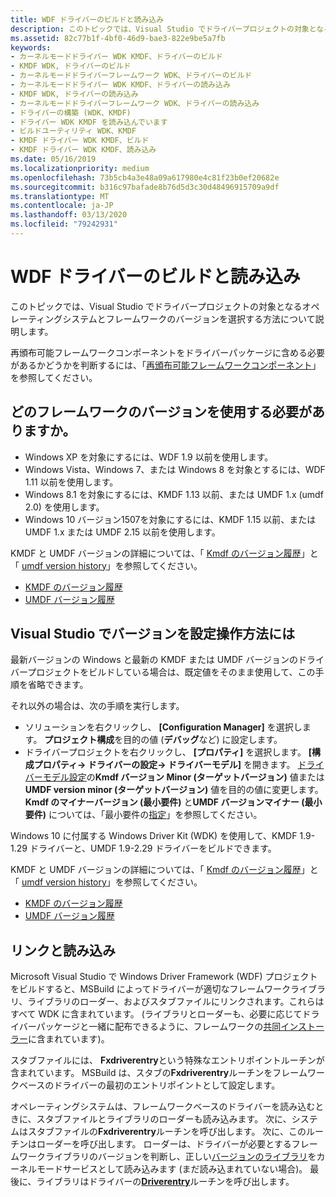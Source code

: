 ```yaml
---
title: WDF ドライバーのビルドと読み込み
description: このトピックでは、Visual Studio でドライバープロジェクトの対象となるオペレーティングシステムとフレームワークのバージョンを選択する方法について説明します。 また、共同インストーラーと、このコンポーネントをドライバーパッケージに含める必要があるかどうかを判断する方法についても説明します。
ms.assetid: 82c77b1f-4bf0-46d9-bae3-822e9be5a7fb
keywords:
- カーネルモードドライバー WDK KMDF、ドライバーのビルド
- KMDF WDK, ドライバーのビルド
- カーネルモードドライバーフレームワーク WDK、ドライバーのビルド
- カーネルモードドライバー WDK KMDF、ドライバーの読み込み
- KMDF WDK, ドライバーの読み込み
- カーネルモードドライバーフレームワーク WDK、ドライバーの読み込み
- ドライバーの構築 (WDK、KMDF)
- ドライバー WDK KMDF を読み込んでいます
- ビルドユーティリティ WDK、KMDF
- KMDF ドライバー WDK KMDF、ビルド
- KMDF ドライバー WDK KMDF、読み込み
ms.date: 05/16/2019
ms.localizationpriority: medium
ms.openlocfilehash: 73b5cb4a3e48a09a617980e4c81f23b0ef20682e
ms.sourcegitcommit: b316c97bafade8b76d5d3c30d48496915709a9df
ms.translationtype: MT
ms.contentlocale: ja-JP
ms.lasthandoff: 03/13/2020
ms.locfileid: "79242931"
---
```

# <a name="building-and-loading-a-wdf-driver"></a>WDF ドライバーのビルドと読み込み


このトピックでは、Visual Studio でドライバープロジェクトの対象となるオペレーティングシステムとフレームワークのバージョンを選択する方法について説明します。

再頒布可能フレームワークコンポーネントをドライバーパッケージに含める必要があるかどうかを判断するには、「[再頒布可能フレームワークコンポーネント](installation-components-for-kmdf-drivers.md)」を参照してください。


## <a name="which-framework-version-should-i-use"></a>どのフレームワークのバージョンを使用する必要がありますか。

*   Windows XP を対象にするには、WDF 1.9 以前を使用します。
*   Windows Vista、Windows 7、または Windows 8 を対象とするには、WDF 1.11 以前を使用します。
*   Windows 8.1 を対象にするには、KMDF 1.13 以前、または UMDF 1.x (umdf 2.0) を使用します。
*   Windows 10 バージョン1507を対象にするには、KMDF 1.15 以前、または UMDF 1.x または UMDF 2.15 以前を使用します。

KMDF と UMDF バージョンの詳細については、「 [Kmdf のバージョン履歴](kmdf-version-history.md)」と「 [umdf version history](umdf-version-history.md)」を参照してください。

* [KMDF のバージョン履歴](kmdf-version-history.md)
* [UMDF バージョン履歴](umdf-version-history.md)

## <a name="how-do-i-set-the-versions-in-visual-studio"></a>Visual Studio でバージョンを設定操作方法には


最新バージョンの Windows と最新の KMDF または UMDF バージョンのドライバープロジェクトをビルドしている場合は、既定値をそのまま使用して、この手順を省略できます。

それ以外の場合は、次の手順を実行します。

-   ソリューションを右クリックし、 **[Configuration Manager]** を選択します。  **プロジェクト構成**を目的の値 (**デバッグ**など) に設定します。
-   ドライバープロジェクトを右クリックし、 **[プロパティ]** を選択します。  **[構成プロパティ-> ドライバーの設定-> ドライバーモデル]** を開きます。  [ドライバーモデル設定](../develop/driver-model-settings-properties-for-driver-projects.md)の**Kmdf バージョン Minor (ターゲットバージョン)** 値または**UMDF version minor (ターゲットバージョン)** 値を目的の値に変更します。  **Kmdf のマイナーバージョン (最小要件)** と**UMDF バージョンマイナー (最小要件)** については、「最小要件の[指定](https://docs.microsoft.com/windows-hardware/drivers/wdf/building-a-wdf-driver-for-multiple-versions-of-windows#specifying-minimum-required)」を参照してください。

Windows 10 に付属する Windows Driver Kit (WDK) を使用して、KMDF 1.9-1.29 ドライバーと、UMDF 1.9-2.29 ドライバーをビルドできます。

KMDF と UMDF バージョンの詳細については、「 [Kmdf のバージョン履歴](kmdf-version-history.md)」と「 [umdf version history](umdf-version-history.md)」を参照してください。

* [KMDF のバージョン履歴](kmdf-version-history.md)
* [UMDF バージョン履歴](umdf-version-history.md)

## <a name="linking-and-loading"></a>リンクと読み込み


Microsoft Visual Studio で Windows Driver Framework (WDF) プロジェクトをビルドすると、MSBuild によってドライバーが適切なフレームワークライブラリ、ライブラリのローダー、およびスタブファイルにリンクされます。これらはすべて WDK に含まれています。 (ライブラリとローダーも、必要に応じてドライバーパッケージと一緒に配布できるように、フレームワークの[共同インストーラー](installing-the-framework-s-co-installer.md)に含まれています)。

スタブファイルには、 **Fxdriverentry**という特殊なエントリポイントルーチンが含まれています。 MSBuild は、スタブの**Fxdriverentry**ルーチンをフレームワークベースのドライバーの最初のエントリポイントとして設定します。

オペレーティングシステムは、フレームワークベースのドライバーを読み込むときに、スタブファイルとライブラリのローダーも読み込みます。 次に、システムはスタブファイルの**Fxdriverentry**ルーチンを呼び出します。 次に、このルーチンはローダーを呼び出します。 ローダーは、ドライバーが必要とするフレームワークライブラリのバージョンを判断し、正しい[バージョンのライブラリ](framework-library-versioning.md)をカーネルモードサービスとして読み込みます (まだ読み込まれていない場合)。 最後に、ライブラリはドライバーの[**Driverentry**](https://docs.microsoft.com/windows-hardware/drivers/wdf/driverentry-for-kmdf-drivers)ルーチンを呼び出します。

